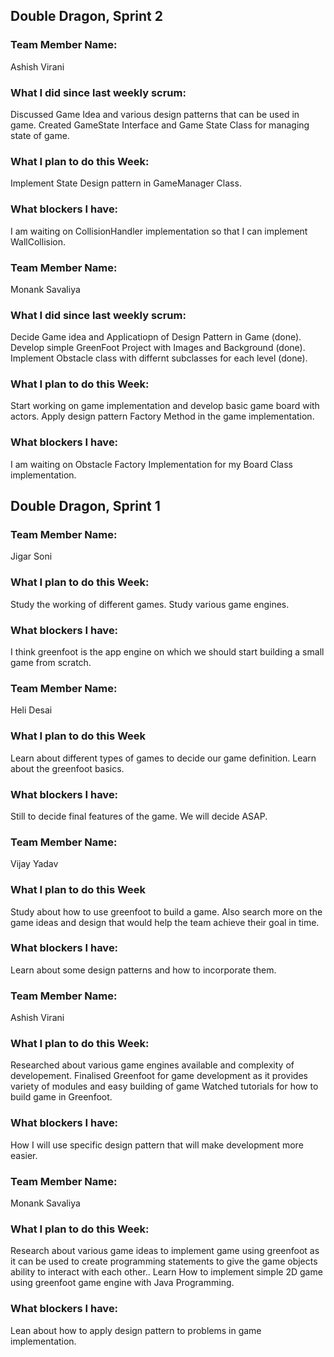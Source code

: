 ## Double Dragon, Sprint 2

### Team Member Name:
Ashish Virani

### What I did since last weekly scrum:
Discussed Game Idea and various design patterns that can be used in game.
Created GameState Interface and Game State Class for managing state of game.

### What I plan to do this Week:
Implement State Design pattern in GameManager Class. 

### What blockers I have:
I am waiting on CollisionHandler implementation so that I can implement WallCollision.

### Team Member Name:
Monank Savaliya

### What I did since last weekly scrum:
Decide Game idea and Applicatiopn of Design Pattern in Game (done).
Develop simple GreenFoot Project with Images and Background (done).
Implement Obstacle class with differnt subclasses for each level (done).

### What I plan to do this Week:
Start working on game implementation and develop basic game board with actors.
Apply design pattern Factory Method in the game implementation. 

### What blockers I have:
I am waiting on Obstacle Factory Implementation for my Board Class implementation.

## Double Dragon, Sprint 1

### Team Member Name:
Jigar Soni

### What I plan to do this Week:
Study the working of different games. 
Study various game engines.

### What blockers I have:
I think greenfoot is the app engine on which we should start building a small game from scratch.

### Team Member Name:
Heli Desai

### What I plan to do this Week
Learn about different types of games to decide our game definition.
Learn about the greenfoot basics.

### What blockers I have:
Still to decide final features of the game. We will decide ASAP.

### Team Member Name:
Vijay Yadav

### What I plan to do this Week
Study about how to use greenfoot to build a game.
Also search more on the game ideas and design that would help the team achieve their goal in time.

### What blockers I have:
Learn about some design patterns and how to incorporate them.

### Team Member Name:
Ashish Virani

### What I plan to do this Week:
Researched about various game engines available and complexity of developement.
Finalised Greenfoot for game development as it provides variety of modules and easy building of game
Watched tutorials for how to build game in Greenfoot.

### What blockers I have:
How I will use specific design pattern that will make development more easier.

### Team Member Name:
Monank Savaliya

### What I plan to do this Week:
Research about various game ideas to implement game using greenfoot as it can be used to create programming statements to give the game objects ability to interact with each other..
Learn How to implement simple 2D game using greenfoot game engine with Java Programming.


### What blockers I have:
Lean about how to apply design pattern to problems in game implementation.
